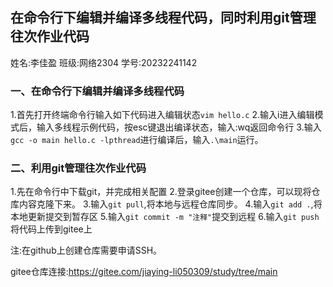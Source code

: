 ## 在命令行下编辑并编译多线程代码，同时利用git管理往次作业代码

姓名:李佳盈 班级:网络2304 学号:20232241142

### 一、在命令行下编辑并编译多线程代码
1.首先打开终端命令行输入如下代码进入编辑状态```vim hello.c```
2.输入i进入编辑模式后，输入多线程示例代码，按esc键退出编译状态，输入:wq返回命令行
3.输入```gcc -o main hello.c -lpthread```进行编译后，输入```.\main```运行。

### 二、利用git管理往次作业代码
1.先在命令行中下载git，并完成相关配置
2.登录gitee创建一个仓库，可以现将仓库内容克隆下来。
3.输入```git pull```,将本地与远程仓库同步。
4.输入```git add .```,将本地更新提交到暂存区
5.输入```git commit -m "注释"```提交到远程
6.输入```git push```将代码上传到gitee上

注:在github上创建仓库需要申请SSH。

gitee仓库连接:https://gitee.com/jiaying-li050309/study/tree/main